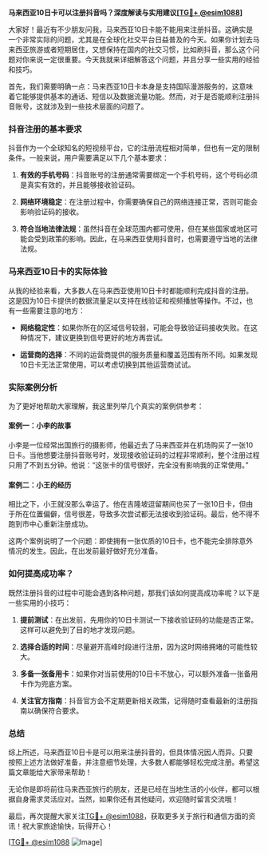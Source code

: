 **马来西亚10日卡可以注册抖音吗？深度解读与实用建议[[TG💪+ @esim1088](https://t.me/s/esim1088)]**

大家好！最近有不少朋友问我，马来西亚10日卡能不能用来注册抖音。这确实是一个非常实际的问题，尤其是在全球化社交平台日益普及的今天。如果你计划去马来西亚旅游或者短期居住，又想保持在国内的社交习惯，比如刷抖音，那么这个问题对你来说一定很重要。今天我就来详细解答这个问题，并且分享一些实用的经验和技巧。

首先，我们需要明确一点：马来西亚10日卡本身是支持国际漫游服务的，这意味着它能够提供基本的通话、短信以及数据流量功能。然而，对于是否能顺利注册抖音账号，这就涉及到一些技术层面的问题了。

### 抖音注册的基本要求

抖音作为一个全球知名的短视频平台，它的注册流程相对简单，但也有一定的限制条件。一般来说，用户需要满足以下几个基本要求：

1. **有效的手机号码**：抖音账号的注册通常需要绑定一个手机号码，这个号码必须是真实有效的，并且能够接收验证码。
   
2. **网络环境稳定**：在注册过程中，你需要确保自己的网络连接正常，否则可能会影响验证码的接收。

3. **符合当地法律法规**：虽然抖音在全球范围内都可使用，但在某些国家或地区可能会受到政策的影响。因此，在马来西亚使用抖音时，也需要遵守当地的法律法规。

### 马来西亚10日卡的实际体验

从我的经验来看，大多数人在马来西亚使用10日卡时都能顺利完成抖音的注册。这是因为10日卡提供的数据流量足以支持在线验证和视频播放等操作。不过，也有一些需要注意的地方：

- **网络稳定性**：如果你所在的区域信号较弱，可能会导致验证码接收失败。在这种情况下，建议更换到信号更好的地方再尝试。
  
- **运营商的选择**：不同的运营商提供的服务质量和覆盖范围有所不同。如果发现10日卡无法正常使用，可以考虑切换到其他运营商试试。

### 实际案例分析

为了更好地帮助大家理解，我这里列举几个真实的案例供参考：

#### 案例一：小李的故事
小李是一位经常出国旅行的摄影师，他最近去了马来西亚并在机场购买了一张10日卡。当他想要注册抖音账号时，发现接收验证码的过程非常顺利，整个注册过程只用了不到五分钟。他说：“这张卡的信号很好，完全没有影响我的正常使用。”

#### 案例二：小王的经历
相比之下，小王就没那么幸运了。他在吉隆坡逗留期间也买了一张10日卡，但由于所在位置偏僻，信号很差，导致多次尝试都无法接收到验证码。最后，他不得不跑到市中心重新注册成功。

这两个案例说明了一个问题：即使拥有一张优质的10日卡，也不能完全排除意外情况的发生。因此，在出发前最好做好充分准备。

### 如何提高成功率？

既然注册抖音的过程中可能会遇到各种问题，那我们该如何提高成功率呢？以下是一些实用的小技巧：

1. **提前测试**：在出发前，先用你的10日卡测试一下接收验证码的功能是否正常。这样可以避免到了目的地才发现问题。

2. **选择合适的时间**：尽量避开高峰时段进行注册，因为这时网络拥堵的可能性较大。

3. **多备一张备用卡**：如果你对当前使用的10日卡不放心，可以额外准备一张备用卡作为兜底方案。

4. **关注官方指南**：抖音官方会不定期更新相关政策，记得随时查看最新的注册指南以确保符合要求。

### 总结

综上所述，马来西亚10日卡是可以用来注册抖音的，但具体情况因人而异。只要按照上述方法做好准备，并注意细节处理，大多数人都能够轻松完成注册。希望这篇文章能给大家带来帮助！

无论你是即将前往马来西亚旅行的朋友，还是已经在当地生活的小伙伴，都可以根据自身需求灵活应对。当然，如果你还有其他疑问，欢迎随时留言交流哦！

最后，再次提醒大家关注[TG💪+ @esim1088](https://t.me/s/esim1088)，获取更多关于旅行和通信方面的资讯！祝大家旅途愉快，玩得开心！

[[TG💪+ @esim1088](https://t.me/s/esim1088) ![Image](https://i.postimg.cc/4NQfJmqS/Snipaste-2025-05-13-00-14-12.png)]